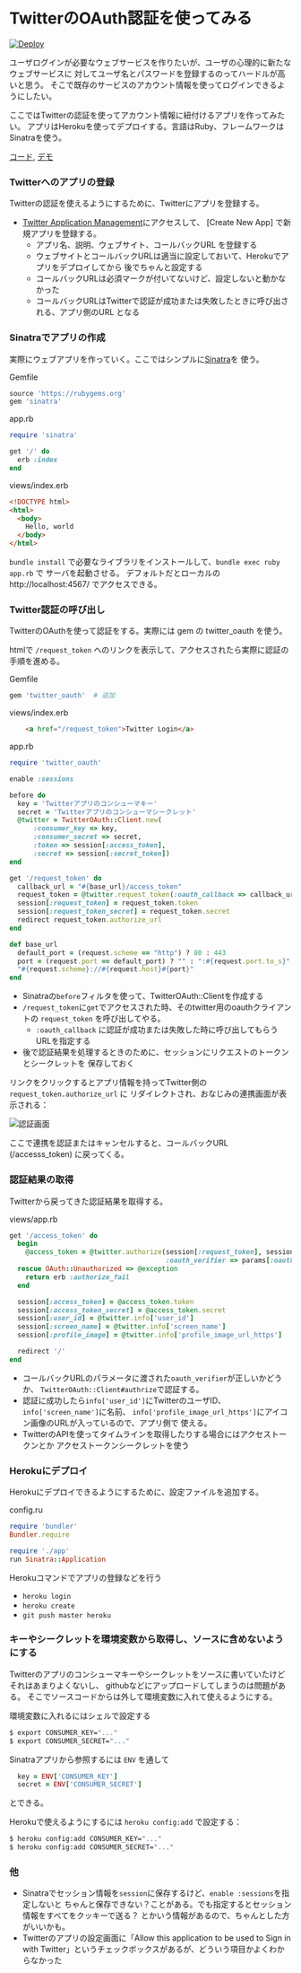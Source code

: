 TwitterのOAuth認証を使ってみる
============================

[![Deploy](https://www.herokucdn.com/deploy/button.png)](https://heroku.com/deploy)

ユーザログインが必要なウェブサービスを作りたいが、ユーザの心理的に新たなウェブサービスに
対してユーザ名とパスワードを登録するのってハードルが高いと思う。
そこで既存のサービスのアカウント情報を使ってログインできるようにしたい。

ここではTwitterの認証を使ってアカウント情報に紐付けるアプリを作ってみたい。
アプリはHerokuを使ってデプロイする。言語はRuby、フレームワークはSinatraを使う。

[コード](https://github.com/tyfkda/twitter-oauth-test), [デモ](https://tyfkda-twitter-oauth.herokuapp.com/)

### Twitterへのアプリの登録

Twitterの認証を使えるようにするために、Twitterにアプリを登録する。

* [Twitter Application Management](https://apps.twitter.com/)にアクセスして、
  [Create New App] で新規アプリを登録する。
  * アプリ名、説明、ウェブサイト、コールバックURL を登録する
  * ウェブサイトとコールバックURLは適当に設定しておいて、Herokuでアプリをデプロイしてから
    後でちゃんと設定する
  * コールバックURLは必須マークが付いてないけど、設定しないと動かなかった
  * コールバックURLはTwitterで認証が成功または失敗したときに呼び出される、アプリ側のURL
    となる

### Sinatraでアプリの作成

実際にウェブアプリを作っていく。ここではシンプルに[Sinatra](http://www.sinatrarb.com/)を
使う。

Gemfile

```rb
source 'https://rubygems.org'
gem 'sinatra'
```

app.rb

```rb
require 'sinatra'

get '/' do
  erb :index
end
```

views/index.erb

```html
<!DOCTYPE html>
<html>
  <body>
    Hello, world
  </body>
</html>
```

`bundle install` で必要なライブラリをインストールして、`bundle exec ruby app.rb` で
サーバを起動させる。
デフォルトだとローカルの http://localhost:4567/ でアクセスできる。

### Twitter認証の呼び出し

TwitterのOAuthを使って認証をする。実際には gem の twitter_oauth を使う。

htmlで `/request_token` へのリンクを表示して、アクセスされたら実際に認証の手順を進める。

Gemfile

```rb
gem 'twitter_oauth'  # 追加
```

views/index.erb

```html
    <a href="/request_token">Twitter Login</a>
```

app.rb

```rb
require 'twitter_oauth'

enable :sessions

before do
  key = 'Twitterアプリのコンシューマキー'
  secret = 'Twitterアプリのコンシューマシークレット'
  @twitter = TwitterOAuth::Client.new(
      :consumer_key => key,
      :consumer_secret => secret,
      :token => session[:access_token],
      :secret => session[:secret_token])
end

get '/request_token' do
  callback_url = "#{base_url}/access_token"
  request_token = @twitter.request_token(:oauth_callback => callback_url)
  session[:request_token] = request_token.token
  session[:request_token_secret] = request_token.secret
  redirect request_token.authorize_url
end

def base_url
  default_port = (request.scheme == "http") ? 80 : 443
  port = (request.port == default_port) ? "" : ":#{request.port.to_s}"
  "#{request.scheme}://#{request.host}#{port}"
end
```

* Sinatraの`before`フィルタを使って、TwitterOAuth::Clientを作成する
* `/request_token`に`get`でアクセスされた時、そのtwitter用のoauthクライアントの
  `request_token` を呼び出してやる。
  * `:oauth_callback` に認証が成功または失敗した時に呼び出してもらうURLを指定する
* 後で認証結果を処理するときのために、セッションにリクエストのトークンとシークレットを
  保存しておく

リンクをクリックするとアプリ情報を持ってTwitter側の `request_token.authorize_url` に
リダイレクトされ、おなじみの連携画面が表示される：

![認証画面](ss.png)

ここで連携を認証またはキャンセルすると、コールバックURL (/accesss_token) に戻ってくる。

### 認証結果の取得

Twitterから戻ってきた認証結果を取得する。

views/app.rb

```rb
get '/access_token' do
  begin
    @access_token = @twitter.authorize(session[:request_token], session[:request_token_secret],
                                       :oauth_verifier => params[:oauth_verifier])
  rescue OAuth::Unauthorized => @exception
    return erb :authorize_fail
  end

  session[:access_token] = @access_token.token
  session[:access_token_secret] = @access_token.secret
  session[:user_id] = @twitter.info['user_id']
  session[:screen_name] = @twitter.info['screen_name']
  session[:profile_image] = @twitter.info['profile_image_url_https']

  redirect '/'
end
```

* コールバックURLのパラメータに渡された`oauth_verifier`が正しいかどうか、
  `TwitterOAuth::Client#authrize`で認証する。
* 認証に成功したら`info['user_id']`にTwitterのユーザID、`info['screen_name']`に名前、
  `info['profile_image_url_https']`にアイコン画像のURLが入っているので、アプリ側で
  使える。
* TwitterのAPIを使ってタイムラインを取得したりする場合にはアクセストークンとか
  アクセストークンシークレットを使う

### Herokuにデプロイ

Herokuにデプロイできるようにするために、設定ファイルを追加する。

config.ru

```rb
require 'bundler'
Bundler.require

require './app'
run Sinatra::Application
```

Herokuコマンドでアプリの登録などを行う

* `heroku login`
* `heroku create`
* `git push master heroku`

### キーやシークレットを環境変数から取得し、ソースに含めないようにする

Twitterのアプリのコンシューマキーやシークレットをソースに書いていたけどそれはあまりよくないし、
githubなどにアップロードしてしまうのは問題がある。
そこでソースコードからは外して環境変数に入れて使えるようにする。

環境変数に入れるにはシェルで設定する

```bash
$ export CONSUMER_KEY="..."
$ export CONSUMER_SECRET="..."
```

Sinatraアプリから参照するには `ENV` を通して

```rb
  key = ENV['CONSUMER_KEY']
  secret = ENV['CONSUMER_SECRET']
```

とできる。

Herokuで使えるようにするには `heroku config:add` で設定する：

```bash
$ heroku config:add CONSUMER_KEY="..."
$ heroku config:add CONSUMER_SECRET="..."
```


### 他

* Sinatraでセッション情報を`session`に保存するけど、`enable :sessions`を指定しないと
  ちゃんと保存できない？ことがある。でも指定するとセッション情報をすべてをクッキーで送る？
  とかいう情報があるので、ちゃんとした方がいいかも。
* Twitterのアプリの設定画面に「Allow this application to be used to Sign in with
  Twitter」というチェックボックスがあるが、どういう項目かよくわからなかった
